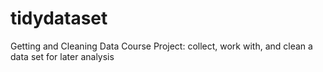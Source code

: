 tidydataset
===========

Getting and Cleaning Data Course Project: collect, work with, and clean a data set for later analysis
